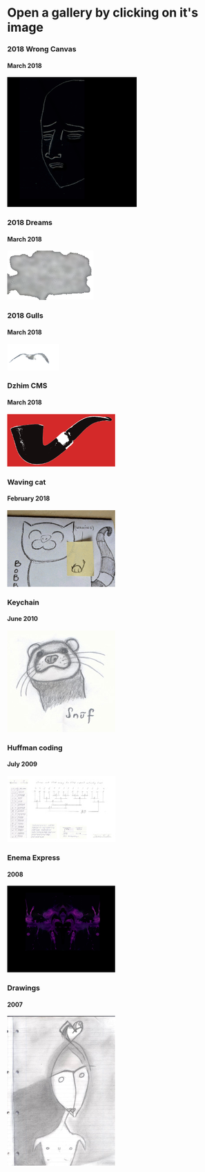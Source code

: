 # Open a gallery by clicking on it's image

### 2018 Wrong Canvas
#### March 2018
[![Wrong canvas](20180327-wrong-canvas/canvas.png)](20180327-wrong-canvas)

### 2018 Dreams
#### March 2018
[![Dreams](20180316-dreams/gifs/d3.gif)](20180316-dreams/README.md)

### 2018 Gulls
#### March 2018
[![Gulls](20180315-gulls/gulls-250ms.gif)](20180315-gulls/README.md)

### Dzhim CMS
#### March 2018
[![Dzhim CMS](20180305-dzhim-cms/images/250x/bg-colored/red-black.png)](20180305-dzhim-cms/README.md)

### Waving cat
#### February 2018
[![Waving cat](20180206-waving-cat/250x/waving.gif)](20180206-waving-cat/README.md)

### Keychain
#### June 2010
[![Keychain](20100616-keychain/250x/sesks_Rullo_20100616_4.jpg)](20100616-keychain/README.md)

### Huffman coding
#### July 2009
[![Huffman](20090703-huffman-coding/250x/koks.jpg)](20090703-huffman-coding/README.md)

### Enema Express
#### 2008
[![2008-enema-express](2008-enema-express/250x/Duplicate-State.png)](2008-enema-express/README.md)

### Drawings
#### 2007
[![Drawings](2007-drawings/250x/bailes.jpg)](2007-drawings/README.md)
